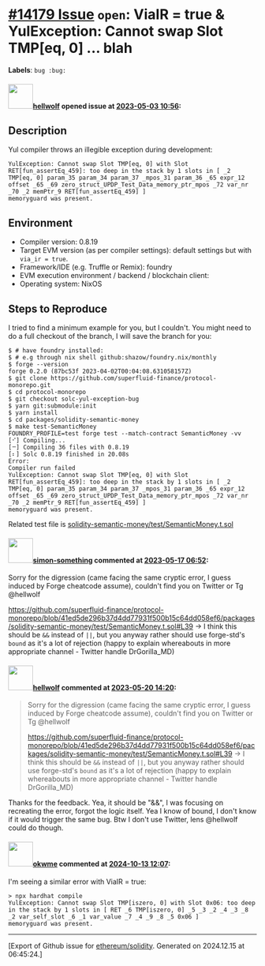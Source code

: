 # [\#14179 Issue](https://github.com/ethereum/solidity/issues/14179) `open`: ViaIR = true & YulException: Cannot swap Slot TMP[eq, 0] ... blah
**Labels**: `bug :bug:`


#### <img src="https://avatars.githubusercontent.com/u/186660?u=34e31ca87339d628b581acdca452a42700f86e1b&v=4" width="50">[hellwolf](https://github.com/hellwolf) opened issue at [2023-05-03 10:56](https://github.com/ethereum/solidity/issues/14179):

## Description

Yul compiler throws an illegible exception during development:

```
YulException: Cannot swap Slot TMP[eq, 0] with Slot RET[fun_assertEq_459]: too deep in the stack by 1 slots in [ _2 TMP[eq, 0] param_35 param_34 param_37 _mpos_31 param_36 _65 expr_12 offset _65 _69 zero_struct_UPDP_Test_Data_memory_ptr_mpos _72 var_nr _70 _2 memPtr_9 RET[fun_assertEq_459] ]
memoryguard was present.
```

## Environment

- Compiler version: 0.8.19
- Target EVM version (as per compiler settings): default settings but with `via_ir = true`.
- Framework/IDE (e.g. Truffle or Remix): foundry
- EVM execution environment / backend / blockchain client:
- Operating system: NixOS

## Steps to Reproduce

I tried to find a minimum example for you, but I couldn't. You might need to do a full checkout of the branch, I will save the branch for you:

```
$ # have foundry installed:
$ # e.g through nix shell github:shazow/foundry.nix/monthly
$ forge --version
forge 0.2.0 (87bc53f 2023-04-02T00:04:08.631058157Z)
$ git clone https://github.com/superfluid-finance/protocol-monorepo.git
$ cd protocol-monorepo
$ git checkout solc-yul-exception-bug
$ yarn git:submodule:init
$ yarn install
$ cd packages/solidity-semantic-money
$ make test-SemanticMoney 
FOUNDRY_PROFILE=test forge test --match-contract SemanticMoney -vv
[⠊] Compiling...
[⠒] Compiling 36 files with 0.8.19
[⠆] Solc 0.8.19 finished in 20.08s
Error: 
Compiler run failed
YulException: Cannot swap Slot TMP[eq, 0] with Slot RET[fun_assertEq_459]: too deep in the stack by 1 slots in [ _2 TMP[eq, 0] param_35 param_34 param_37 _mpos_31 param_36 _65 expr_12 offset _65 _69 zero_struct_UPDP_Test_Data_memory_ptr_mpos _72 var_nr _70 _2 memPtr_9 RET[fun_assertEq_459] ]
memoryguard was present.
```

Related test file is [solidity-semantic-money/test/SemanticMoney.t.sol](https://github.com/superfluid-finance/protocol-monorepo/blob/41ed5de296b37d4dd77931f500b15c64dd058ef6/packages/solidity-semantic-money/test/SemanticMoney.t.sol#L43)

#### <img src="https://avatars.githubusercontent.com/u/83670532?u=2680043bdcda32dc36539b57a8ca59d85791ae6e&v=4" width="50">[simon-something](https://github.com/simon-something) commented at [2023-05-17 06:52](https://github.com/ethereum/solidity/issues/14179#issuecomment-1550847690):

Sorry for the digression (came facing the same cryptic error, I guess induced by Forge cheatcode assume), couldn't find you on Twitter or Tg @hellwolf

https://github.com/superfluid-finance/protocol-monorepo/blob/41ed5de296b37d4dd77931f500b15c64dd058ef6/packages/solidity-semantic-money/test/SemanticMoney.t.sol#L39 -> I think this should be `&&` instead of `||`, but you anyway rather should use forge-std's `bound` as it's a lot of rejection (happy to explain whereabouts in more appropriate channel - Twitter handle DrGorilla_MD)

#### <img src="https://avatars.githubusercontent.com/u/186660?u=34e31ca87339d628b581acdca452a42700f86e1b&v=4" width="50">[hellwolf](https://github.com/hellwolf) commented at [2023-05-20 14:20](https://github.com/ethereum/solidity/issues/14179#issuecomment-1555922072):

> Sorry for the digression (came facing the same cryptic error, I guess induced by Forge cheatcode assume), couldn't find you on Twitter or Tg @hellwolf
> 
> https://github.com/superfluid-finance/protocol-monorepo/blob/41ed5de296b37d4dd77931f500b15c64dd058ef6/packages/solidity-semantic-money/test/SemanticMoney.t.sol#L39 -> I think this should be `&&` instead of `||`, but you anyway rather should use forge-std's `bound` as it's a lot of rejection (happy to explain whereabouts in more appropriate channel - Twitter handle DrGorilla_MD)

Thanks for the feedback. Yea, it should be "&&", I was focusing on recreating the error, forgot the logic itself. Yea I know of bound, I don't know if it would trigger the same bug. Btw I don't use Twitter, lens @hellwolf could do though.

#### <img src="https://avatars.githubusercontent.com/u/964052?u=fffe8d6b7d66429f7986be36e3a6fd555c574af1&v=4" width="50">[okwme](https://github.com/okwme) commented at [2024-10-13 12:07](https://github.com/ethereum/solidity/issues/14179#issuecomment-2408953161):

I'm seeing a similar error with ViaIR = true:
```
> npx hardhat compile
YulException: Cannot swap Slot TMP[iszero, 0] with Slot 0x06: too deep in the stack by 1 slots in [ RET _6 TMP[iszero, 0] _5 _3 _2 _4 _3 _8 _2 var_self_slot _6 _1 var_value _7 _4 _9 _8 _5 0x06 ]
memoryguard was present.
```


-------------------------------------------------------------------------------



[Export of Github issue for [ethereum/solidity](https://github.com/ethereum/solidity). Generated on 2024.12.15 at 06:45:24.]
